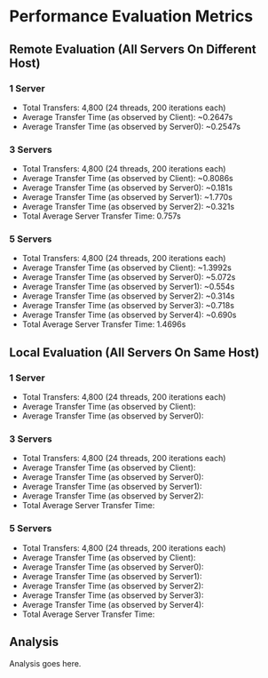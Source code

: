 # Performance Evaluation Metrics


## Remote Evaluation (All Servers On Different Host)
### 1 Server
* Total Transfers: 4,800 (24 threads, 200 iterations each)
* Average Transfer Time (as observed by Client): ~0.2647s
* Average Transfer Time (as observed by Server0): ~0.2547s
### 3 Servers
* Total Transfers: 4,800 (24 threads, 200 iterations each)
* Average Transfer Time (as observed by Client): ~0.8086s
* Average Transfer Time (as observed by Server0): ~0.181s
* Average Transfer Time (as observed by Server1): ~1.770s
* Average Transfer Time (as observed by Server2): ~0.321s
* Total Average Server Transfer Time: 0.757s
### 5 Servers
* Total Transfers: 4,800 (24 threads, 200 iterations each)
* Average Transfer Time (as observed by Client): ~1.3992s
* Average Transfer Time (as observed by Server0): ~5.072s
* Average Transfer Time (as observed by Server1): ~0.554s
* Average Transfer Time (as observed by Server2): ~0.314s
* Average Transfer Time (as observed by Server3): ~0.718s
* Average Transfer Time (as observed by Server4): ~0.690s
* Total Average Server Transfer Time: 1.4696s


## Local Evaluation (All Servers On Same Host)
### 1 Server
* Total Transfers: 4,800 (24 threads, 200 iterations each)
* Average Transfer Time (as observed by Client): 
* Average Transfer Time (as observed by Server0): 
### 3 Servers
* Total Transfers: 4,800 (24 threads, 200 iterations each)
* Average Transfer Time (as observed by Client): 
* Average Transfer Time (as observed by Server0): 
* Average Transfer Time (as observed by Server1): 
* Average Transfer Time (as observed by Server2): 
* Total Average Server Transfer Time: 
### 5 Servers
* Total Transfers: 4,800 (24 threads, 200 iterations each)
* Average Transfer Time (as observed by Client): 
* Average Transfer Time (as observed by Server0): 
* Average Transfer Time (as observed by Server1): 
* Average Transfer Time (as observed by Server2): 
* Average Transfer Time (as observed by Server3): 
* Average Transfer Time (as observed by Server4): 
* Total Average Server Transfer Time: 


## Analysis
Analysis goes here.